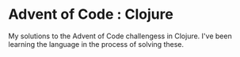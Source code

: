 # Advent of Code : Clojure

My solutions to the Advent of Code challengess in Clojure. 
I've been learning the language in the process of solving these.
